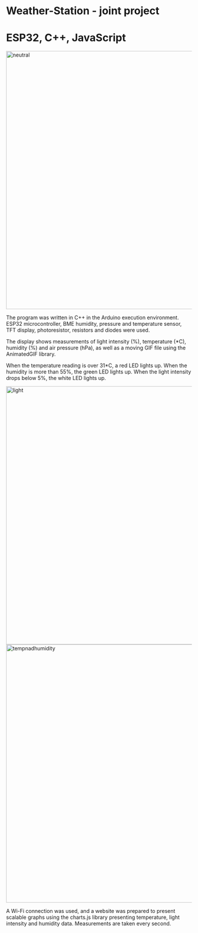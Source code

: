 # Weather-Station - joint project
# ESP32, C++, JavaScript

<img src="images/IMG_20240610_123827.png" alt="neutral" width="700">

The program was written in C++ in the Arduino execution environment. ESP32 microcontroller, BME humidity, pressure and temperature sensor, TFT display, photoresistor, resistors and diodes were used.

The display shows measurements of light intensity (%), temperature (*C), humidity (%) and air pressure (hPa), as well as a moving GIF file using the AnimatedGIF library. 

When the temperature reading is over 31*C, a red LED lights up. When the humidity is more than 55%, the green LED lights up. When the light intensity drops below 5%, the white LED lights up.

<img src="images/IMG_20240610_123910.jpg" alt="light" width="700">
<img src="images/IMG_20240610_123937.jpg" alt="tempnadhumidity" width="700">

A Wi-Fi connection was used, and a website was prepared to present scalable graphs using the charts.js library presenting temperature, light intensity and humidity data. Measurements are taken every second.


